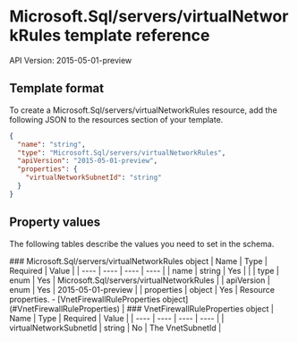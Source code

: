 # Microsoft.Sql/servers/virtualNetworkRules template reference
API Version: 2015-05-01-preview
## Template format

To create a Microsoft.Sql/servers/virtualNetworkRules resource, add the following JSON to the resources section of your template.

```json
{
  "name": "string",
  "type": "Microsoft.Sql/servers/virtualNetworkRules",
  "apiVersion": "2015-05-01-preview",
  "properties": {
    "virtualNetworkSubnetId": "string"
  }
}
```
## Property values

The following tables describe the values you need to set in the schema.

<a id="Microsoft.Sql/servers/virtualNetworkRules" />
### Microsoft.Sql/servers/virtualNetworkRules object
|  Name | Type | Required | Value |
|  ---- | ---- | ---- | ---- |
|  name | string | Yes |  |
|  type | enum | Yes | Microsoft.Sql/servers/virtualNetworkRules |
|  apiVersion | enum | Yes | 2015-05-01-preview |
|  properties | object | Yes | Resource properties. - [VnetFirewallRuleProperties object](#VnetFirewallRuleProperties) |


<a id="VnetFirewallRuleProperties" />
### VnetFirewallRuleProperties object
|  Name | Type | Required | Value |
|  ---- | ---- | ---- | ---- |
|  virtualNetworkSubnetId | string | No | The VnetSubnetId |

